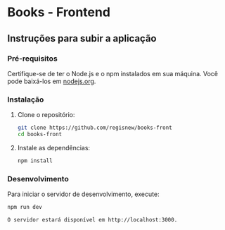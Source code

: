# Books - Frontend

## Instruções para subir a aplicação

### Pré-requisitos

Certifique-se de ter o Node.js e o npm instalados em sua máquina. Você pode baixá-los em [nodejs.org](https://nodejs.org/).

### Instalação

1. Clone o repositório:
    ```sh
    git clone https://github.com/regisnew/books-front
    cd books-front
    ```

2. Instale as dependências:
    ```sh
    npm install
    ```

### Desenvolvimento

Para iniciar o servidor de desenvolvimento, execute:
```sh
npm run dev

O servidor estará disponível em http://localhost:3000.

